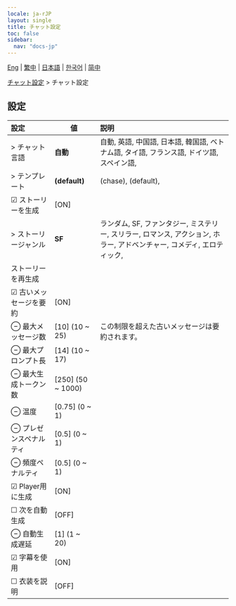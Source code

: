 ```yaml
---
locale: ja-rJP
layout: single
title: チャット設定
toc: false
sidebar:
  nav: "docs-jp"
---
```

[Eng](/dancexr/menu/2025.5/chat/chat_settings) | [繁中](/tw/dancexr/menu/2025.5/chat/chat_settings) | [日本語](/jp/dancexr/menu/2025.5/chat/chat_settings) | [한국어](/kr/dancexr/menu/2025.5/chat/chat_settings) | [简中](/zh/dancexr/menu/2025.5/chat/chat_settings)

[チャット設定](../menu#チャット設定) > チャット設定

## 設定

| 設定 | 値 | 説明 |
| :--- | --- | :--- |
| > チャット言語 | **自動** | 自動, 英語, 中国語, 日本語, 韓国語, ベトナム語, タイ語, フランス語, ドイツ語, スペイン語,  |
| > テンプレート | **(default)** | (chase), (default),  |
| ☑ ストーリーを生成 | [ON] | 
| > ストーリージャンル | **SF** | ランダム, SF, ファンタジー, ミステリー, スリラー, ロマンス, アクション, ホラー, アドベンチャー, コメディ, エロティック,  |
|  ストーリーを再生成 || 
| ☑ 古いメッセージを要約 | [ON] | 
| ⊖ 最大メッセージ数 | [10] (10 ~ 25) | この制限を超えた古いメッセージは要約されます。
| ⊖ 最大プロンプト長 | [14] (10 ~ 17) | 
| ⊖ 最大生成トークン数 | [250] (50 ~ 1000) | 
| ⊖ 温度 | [0.75] (0 ~ 1) | 
| ⊖ プレゼンスペナルティ | [0.5] (0 ~ 1) | 
| ⊖ 頻度ペナルティ | [0.5] (0 ~ 1) | 
| ☑ Player用に生成 | [ON] | 
| ☐ 次を自動生成 | [OFF] | 
| ⊖ 自動生成遅延 | [1] (1 ~ 20) | 
| ☑ 字幕を使用 | [ON] | 
| ☐ 衣装を説明 | [OFF] | 
